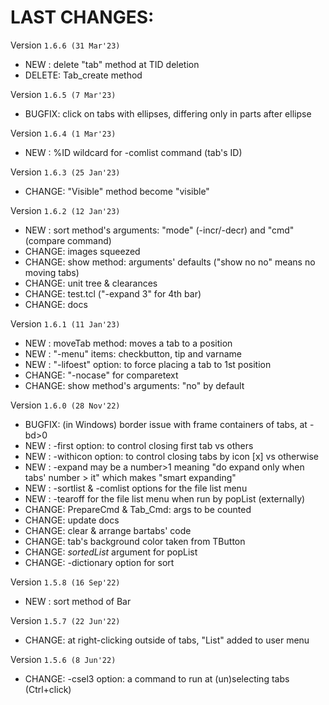 # LAST CHANGES:


Version `1.6.6 (31 Mar'23)`

  - NEW   : delete "tab" method at TID deletion
  - DELETE: Tab_create method


Version `1.6.5 (7 Mar'23)`

  - BUGFIX: click on tabs with ellipses, differing only in parts after ellipse


Version `1.6.4 (1 Mar'23)`

  - NEW   : %ID wildcard for -comlist command (tab's ID)


Version `1.6.3 (25 Jan'23)`

  - CHANGE: "Visible" method become "visible"


Version `1.6.2 (12 Jan'23)`

  - NEW   : sort method's arguments: "mode" (-incr/-decr) and "cmd" (compare command)
  - CHANGE: images squeezed
  - CHANGE: show method: arguments' defaults ("show no no" means no moving tabs)
  - CHANGE: unit tree & clearances
  - CHANGE: test.tcl ("-expand 3" for 4th bar)
  - CHANGE: docs


Version `1.6.1 (11 Jan'23)`

  - NEW   : moveTab method: moves a tab to a position
  - NEW   : "-menu" items: checkbutton, tip and varname
  - NEW   : "-lifoest" option: to force placing a tab to 1st position
  - CHANGE: "-nocase" for comparetext
  - CHANGE: show method's arguments: "no" by default


Version `1.6.0 (28 Nov'22)`

  - BUGFIX: (in Windows) border issue with frame containers of tabs, at -bd>0
  - NEW   : -first option: to control closing first tab vs others
  - NEW   : -withicon option: to control closing tabs by icon [x] vs otherwise
  - NEW   : -expand may be a number>1 meaning "do expand only when tabs' number > it"
            which makes "smart expanding"
  - NEW   : -sortlist & -comlist options for the file list menu
  - NEW   : -tearoff for the file list menu when run by popList (externally)
  - CHANGE: PrepareCmd & Tab_Cmd: args to be counted
  - CHANGE: update docs
  - CHANGE: clear & arrange bartabs' code
  - CHANGE: tab's background color taken from TButton
  - CHANGE: *sortedList* argument for popList
  - CHANGE: -dictionary option for sort


Version `1.5.8 (16 Sep'22)`

  - NEW   : sort method of Bar


Version `1.5.7 (22 Jun'22)`

  - CHANGE: at right-clicking outside of tabs, "List" added to user menu


Version `1.5.6 (8 Jun'22)`

  - CHANGE: -csel3 option: a command to run at (un)selecting tabs (Ctrl+click)
